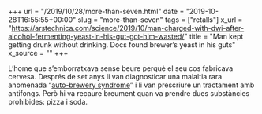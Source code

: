 +++
url = "/2019/10/28/more-than-seven.html"
date = "2019-10-28T16:55:55+00:00"
slug = "more-than-seven"
tags = ["retalls"]
x_url = "https://arstechnica.com/science/2019/10/man-charged-with-dwi-after-alcohol-fermenting-yeast-in-his-gut-got-him-wasted/"
title = "Man kept getting drunk without drinking. Docs found brewer’s yeast in his guts"
x_source = ""
+++


L’home que s’emborratxava sense beure perquè el seu cos fabricava cervesa. Després de set anys li van diagnosticar una malaltia rara anomenada “[auto-brewery syndrome](http://dx.doi.org/10.1136/bmjgast-2019-000325)” i li van prescriure un tractament amb antifongs. Però hi va recaure breument quan va prendre dues substàncies prohibides: pizza i soda.

